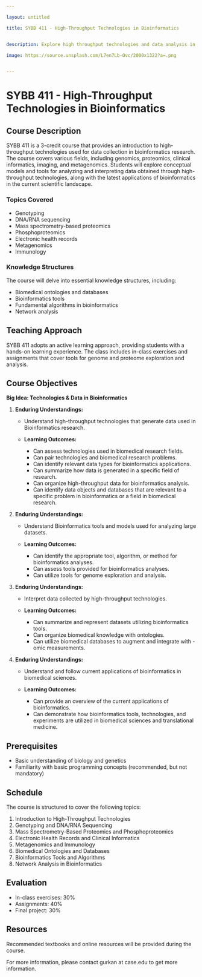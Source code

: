 ```yaml
---

layout: untitled

title: SYBB 411 - High-Throughput Technologies in Bioinformatics


description: Explore high throughput technologies and data analysis in bioinformatics with SYBB 411

image: https://source.unsplash.com/L7en7Lb-Ovc/2000x1322?a=.png


---
```



# SYBB 411 - High-Throughput Technologies in Bioinformatics

## Course Description

SYBB 411 is a 3-credit course that provides an introduction to high-throughput technologies used for data collection in bioinformatics research. The course covers various fields, including genomics, proteomics, clinical informatics, imaging, and metagenomics. Students will explore conceptual models and tools for analyzing and interpreting data obtained through high-throughput technologies, along with the latest applications of bioinformatics in the current scientific landscape.

### Topics Covered

- Genotyping
- DNA/RNA sequencing
- Mass spectrometry-based proteomics
- Phosphoproteomics
- Electronic health records
- Metagenomics
- Immunology

### Knowledge Structures

The course will delve into essential knowledge structures, including:

- Biomedical ontologies and databases
- Bioinformatics tools
- Fundamental algorithms in bioinformatics
- Network analysis

## Teaching Approach

SYBB 411 adopts an active learning approach, providing students with a hands-on learning experience. The class includes in-class exercises and assignments that cover tools for genome and proteome exploration and analysis.

## Course Objectives

**Big Idea: Technologies & Data in Bioinformatics**
1. **Enduring Understandings:**
     - Understand high-throughput technologies that generate data used in Bioinformatics research.
     
   - **Learning Outcomes:**
     - Can assess technologies used in biomedical research fields.
     - Can pair technologies and biomedical research problems.
     - Can identify relevant data types for bioinformatics applications.
     - Can summarize how data is generated in a specific field of research.
     - Can organize high-throughput data for bioinformatics analysis.
     - Can identify data objects and databases that are relevant to a specific problem in bioinformatics or a field in biomedical research.

2. **Enduring Understandings:**
     - Understand Bioinformatics tools and models used for analyzing large datasets.
     
   - **Learning Outcomes:**
     - Can identify the appropriate tool, algorithm, or method for bioinformatics analyses.
     - Can assess tools provided for bioinformatics analyses.
     - Can utilize tools for genome exploration and analysis.

3. **Enduring Understandings:**
     - Interpret data collected by high-throughput technologies.
     
   - **Learning Outcomes:**
     - Can summarize and represent datasets utilizing bioinformatics tools.
     - Can organize biomedical knowledge with ontologies.
     - Can utilize biomedical databases to augment and integrate with -omic measurements.

4. **Enduring Understandings:**
     - Understand and follow current applications of bioinformatics in biomedical sciences.
     
   - **Learning Outcomes:**
     - Can provide an overview of the current applications of bioinformatics.
     - Can demonstrate how bioinformatics tools, technologies, and experiments are utilized in biomedical sciences and translational medicine.

## Prerequisites

- Basic understanding of biology and genetics
- Familiarity with basic programming concepts (recommended, but not mandatory)

## Schedule

The course is structured to cover the following topics:

1. Introduction to High-Throughput Technologies
2. Genotyping and DNA/RNA Sequencing
3. Mass Spectrometry-Based Proteomics and Phosphoproteomics
4. Electronic Health Records and Clinical Informatics
5. Metagenomics and Immunology
6. Biomedical Ontologies and Databases
7. Bioinformatics Tools and Algorithms
8. Network Analysis in Bioinformatics

## Evaluation

- In-class exercises: 30%
- Assignments: 40%
- Final project: 30%

## Resources

Recommended textbooks and online resources will be provided during the course.

For more information, please contact gurkan at case.edu to get more information.



